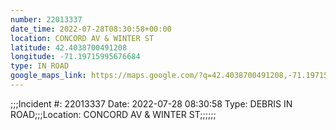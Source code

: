 ```yaml
---
number: 22013337
date_time: 2022-07-28T08:30:58+00:00
location: CONCORD AV & WINTER ST
latitude: 42.4038700491208
longitude: -71.19715995676684
type: IN ROAD
google_maps_link: https://maps.google.com/?q=42.4038700491208,-71.19715995676684
---
```


;;;Incident #: 22013337   Date: 2022-07-28 08:30:58   Type: DEBRIS IN ROAD;;;Location: CONCORD AV & WINTER ST;;;;;;
